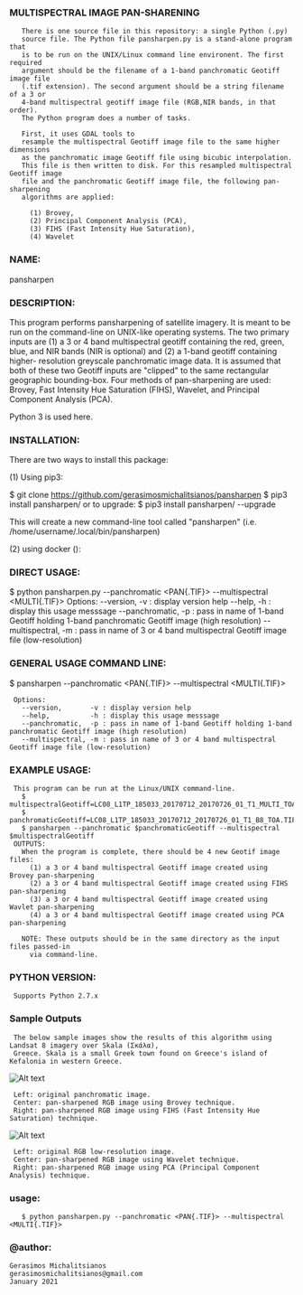 ### MULTISPECTRAL IMAGE PAN-SHARENING 

       There is one source file in this repository: a single Python (.py) 
       source file. The Python file pansharpen.py is a stand-alone program that 
       is to be run on the UNIX/Linux command line environent. The first required 
       argument should be the filename of a 1-band panchromatic Geotiff image file
       (.tif extension). The second argument should be a string filename of a 3 or 
       4-band multispectral geotiff image file (RGB,NIR bands, in that order).
       The Python program does a number of tasks. 
       
       First, it uses GDAL tools to 
       resample the multispectral Geotiff image file to the same higher dimensions 
       as the panchromatic image Geotiff file using bicubic interpolation. 
       This file is then written to disk. For this resampled multispectral Geotiff image
       file and the panchromatic Geotiff image file, the following pan-sharpening
       algorithms are applied:
       
         (1) Brovey, 
         (2) Principal Component Analysis (PCA),
         (3) FIHS (Fast Intensity Hue Saturation),
         (4) Wavelet
       
### NAME: 
   pansharpen
   
### DESCRIPTION:

   This program performs pansharpening of satellite imagery. It is meant to be 
   run on the command-line on UNIX-like operating systems. The two primary inputs
   are (1) a 3 or 4 band multispectral geotiff containing the red, green, blue, 
   and NIR bands (NIR is optional) and (2) a 1-band geotiff containing higher-
   resolution greyscale panchromatic image data. It is assumed that both of 
   these two Geotiff inputs are "clipped" to the same rectangular geographic 
   bounding-box. Four methods of pan-sharpening are used: Brovey, Fast Intensity
   Hue Saturation (FIHS), Wavelet, and Principal Component Analysis (PCA).
   
   Python 3 is used here.
   
### INSTALLATION:

   There are two ways to install this package:

   (1) Using pip3:

   $ git clone https://github.com/gerasimosmichalitsianos/pansharpen
   $ pip3 install pansharpen/
     or to upgrade:
   $ pip3 install pansharpen/ --upgrade
   
   This will create a new command-line tool called "pansharpen" 
     (i.e. /home/username/.local/bin/pansharpen)
     
   (2) using docker ():
     
### DIRECT USAGE:

   $ python pansharpen.py --panchromatic <PAN{.TIF}> --multispectral <MULTI{.TIF}>
     Options: 
       --version,       -v : display version help
       --help,          -h : display this usage messsage
       --panchromatic,  -p : pass in name of 1-band Geotiff holding 1-band panchromatic Geotiff image (high resolution)
       --multispectral, -m : pass in name of 3 or 4 band multispectral Geotiff image file (low-resolution)
   
### GENERAL USAGE COMMAND LINE: 

   $ pansharpen 
       --panchromatic <PAN{.TIF}> 
       --multispectral <MULTI{.TIF}>
     
     Options: 
       --version,       -v : display version help
       --help,          -h : display this usage messsage
       --panchromatic,  -p : pass in name of 1-band Geotiff holding 1-band panchromatic Geotiff image (high resolution)
       --multispectral, -m : pass in name of 3 or 4 band multispectral Geotiff image file (low-resolution)
       
### EXAMPLE USAGE:

     This program can be run at the Linux/UNIX command-line.
       $ multispectralGeotiff=LC08_L1TP_185033_20170712_20170726_01_T1_MULTI_TOA_3BAND.TIF
       $ panchromaticGeotiff=LC08_L1TP_185033_20170712_20170726_01_T1_B8_TOA.TIF
       $ pansharpen --panchromatic $panchromaticGeotiff --multispectral $multispectralGeotiff
     OUTPUTS: 
       When the program is complete, there should be 4 new Geotif image files: 
         (1) a 3 or 4 band multispectral Geotiff image created using Brovey pan-sharpening
         (2) a 3 or 4 band multispectral Geotiff image created using FIHS pan-sharpening
         (3) a 3 or 4 band multispectral Geotiff image created using Wavlet pan-sharpening
         (4) a 3 or 4 band multispectral Geotiff image created using PCA pan-sharpening
          
       NOTE: These outputs should be in the same directory as the input files passed-in 
         via command-line.
      
### PYTHON VERSION:
     
     Supports Python 2.7.x
       
### Sample Outputs
        
     The below sample images show the results of this algorithm using Landsat 8 imagery over Skala (Σκάλα), 
     Greece. Skala is a small Greek town found on Greece's island of Kefalonia in western Greece.

![Alt text](https://i.imgur.com/QYxruGN.png)

     Left: original panchromatic image.
     Center: pan-sharpened RGB image using Brovey technique.
     Right: pan-sharpened RGB image using FIHS (Fast Intensity Hue Saturation) technique.

![Alt text](https://i.imgur.com/CUJt4JK.png)

     Left: original RGB low-resolution image.
     Center: pan-sharpened RGB image using Wavelet technique.
     Right: pan-sharpened RGB image using PCA (Principal Component Analysis) technique.

### usage: 
       $ python pansharpen.py --panchromatic <PAN{.TIF}> --multispectral <MULTI{.TIF}>

### @author: 
    Gerasimos Michalitsianos
    gerasimosmichalitsianos@gmail.com
    January 2021
